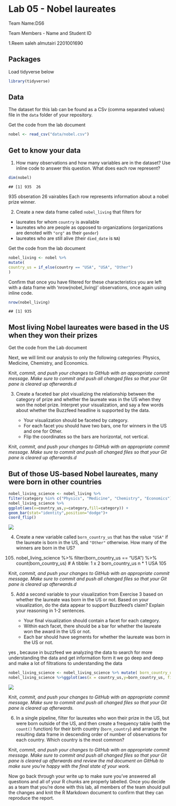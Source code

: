 Lab 05 - Nobel laureates
================

Team Name:DS6

Team Members - Name and Student ID

1.Reem saleh almutairi 2201001690

## Packages

Load tidyverse below

``` r
library(tidyverse)
```

## Data

The dataset for this lab can be found as a CSv (comma separated values)
file in the `data` folder of your repository.

Get the code from the lab document

``` r
nobel <- read_csv("data/nobel.csv")
```

## Get to know your data

1.  How many observations and how many variables are in the dataset? Use
    inline code to answer this question. What does each row represent?

``` r
dim(nobel)
```

    ## [1] 935  26

935 obseration 26 vairables Each row represents information about a
nobel prize winner.

2.  Create a new data frame called `nobel_living` that filters for

-   laureates for whom `country` is available
-   laureates who are people as opposed to organizations (organizations
    are denoted with `"org"` as their `gender`)
-   laureates who are still alive (their `died_date` is `NA`)

Get the code from the lab document

``` r
nobel_living <- nobel %>%
mutate(
country_us = if_else(country == "USA", "USA", "Other")
)
```

Confirm that once you have filtered for these characteristics you are
left with a data frame with ‘nrow(nobel\_living)’ observations, once
again using inline code.

``` r
nrow(nobel_living)
```

    ## [1] 935

## Most living Nobel laureates were based in the US when they won their prizes

Get the code from the Lab document

Next, we will limit our analysis to only the following categories:
Physics, Medicine, Chemistry, and Economics.

Knit, *commit, and push your changes to GitHub with an appropriate
commit message. Make sure to commit and push all changed files so that
your Git pane is cleared up afterwards.d*

3.  Create a faceted bar plot visualizing the relationship between the
    category of prize and whether the laureate was in the US when they
    won the nobel prize. Interpret your visualization, and say a few
    words about whether the Buzzfeed headline is supported by the data.

    -   Your visualization should be faceted by category.
    -   For each facet you should have two bars, one for winners in the
        US and one for Other.
    -   Flip the coordinates so the bars are horizontal, not vertical.

Knit, *commit, and push your changes to GitHub with an appropriate
commit message. Make sure to commit and push all changed files so that
your Git pane is cleared up afterwards.d*

## But of those US-based Nobel laureates, many were born in other countries

``` r
nobel_living_science <- nobel_living %>%
filter(category %in% c("Physics", "Medicine", "Chemistry", "Economics"))
nobel_living_science %>%
ggplot(aes(x=country_us,y=category,fill=category)) +
geom_bar(stat="identity",position="dodge")+ 
coord_flip()
```

![](lab-05_files/figure-gfm/unnamed-chunk-6-1.png)<!-- -->

4.  Create a new variable called `born_country_us` that has the value
    `"USA"` if the laureate is born in the US, and `"Other"` otherwise.
    How many of the winners are born in the US?

<!-- -->

105. nobel\_living\_science %&gt;% filter(born\_country\_us == “USA”)
     %&gt;% count(born\_country\_us) \# A tibble: 1 x 2
     born\_country\_us n \*<chr> <int> 1 USA 105

Knit, *commit, and push your changes to GitHub with an appropriate
commit message. Make sure to commit and push all changed files so that
your Git pane is cleared up afterwards.d*

5.  Add a second variable to your visualization from Exercise 3 based on
    whether the laureate was born in the US or not. Based on your
    visualization, do the data appear to support Buzzfeed’s claim?
    Explain your reasoning in 1-2 sentences.

    -   Your final visualization should contain a facet for each
        category.
    -   Within each facet, there should be a bar for whether the
        laureate won the award in the US or not.
    -   Each bar should have segments for whether the laureate was born
        in the US or not.

yes , because in buzzfeed we analyzing the data to search for more
understanding the data and get information form it we go deep and deep
and make a lot of filtrations to understanding the data

``` r
nobel_living_science <- nobel_living_science %>% mutate( born_country_us = if_else(born_country == "USA", "USA", "Other"))
nobel_living_science %>%ggplot(aes(x = country_us,y=born_country_us, fill = category)) + geom_bar(stat = "identity", position = "dodge", orientation="horizontal")
```

![](lab-05_files/figure-gfm/unnamed-chunk-7-1.png)<!-- -->

Knit, *commit, and push your changes to GitHub with an appropriate
commit message. Make sure to commit and push all changed files so that
your Git pane is cleared up afterwards.*

6.  In a single pipeline, filter for laureates who won their prize in
    the US, but were born outside of the US, and then create a frequency
    table (with the `count()` function) for their birth country
    (`born_country`) and arrange the resulting data frame in descending
    order of number of observations for each country. Which country is
    the most common?

Knit, *commit, and push your changes to GitHub with an appropriate
commit message. Make sure to commit and push all changed files so that
your Git pane is cleared up afterwards and review the md document on
GitHub to make sure you’re happy with the final state of your work.*

Now go back through your write up to make sure you’ve answered all
questions and all of your R chunks are properly labelled. Once you
decide as a team that you’re done with this lab, all members of the team
should pull the changes and knit the R Markdown document to confirm that
they can reproduce the report.
